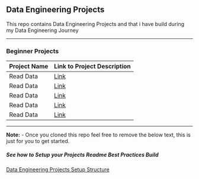 

## Data Engineering Projects



This repo contains Data Engineering Projects and that i have build during my Data Engineering Journey 

___

### Beginner Projects

| Project Name  | Link to Project Description
|---------------|-----------|
| Read Data     | [Link](https://github.com/InsightByte/DE-Prep/tree/main/Projects/Beginner/Project-Sample)
| Read Data     | [Link](https://github.com/InsightByte/DE-Prep/tree/main/Projects/Beginner/Project-Sample)
| Read Data     | [Link](https://github.com/InsightByte/DE-Prep/tree/main/Projects/Beginner/Project-Sample)
| Read Data     | [Link](https://github.com/InsightByte/DE-Prep/tree/main/Projects/Beginner/Project-Sample)
| Read Data     | [Link](https://github.com/InsightByte/DE-Prep/tree/main/Projects/Beginner/Project-Sample)

___

**Note:** - Once you cloned this repo feel free to remove the below text, this is just for you to get started.

##### See how to Setup your Projects Readme Best Practices Build
[Data Engineering Projects Setup Structure ](https://github.com/InsightByte/DE-Prep.git) 
